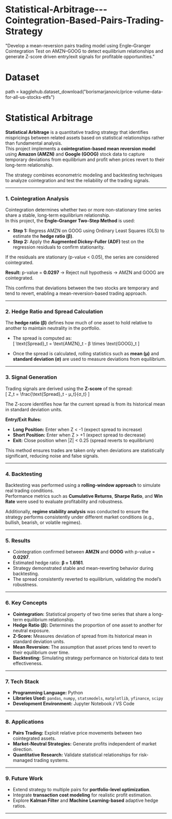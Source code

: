 # Statistical-Arbitrage---Cointegration-Based-Pairs-Trading-Strategy  
"Develop a mean-reversion pairs trading model using Engle–Granger Cointegration Test on AMZN–GOOG to detect equilibrium relationships and generate Z-score driven entry/exit signals for profitable opportunities."

# Dataset  
 path = kagglehub.dataset_download("borismarjanovic/price-volume-data-for-all-us-stocks-etfs") 

# **Statistical Arbitrage**  
**Statistical Arbitrage** is a quantitative trading strategy that identifies mispricings between related assets based on statistical relationships rather than fundamental analysis.  
This project implements a **cointegration-based mean reversion model** using **Amazon (AMZN)** and **Google (GOOG)** stock data to capture temporary deviations from equilibrium and profit when prices revert to their long-term relationship.  

The strategy combines econometric modeling and backtesting techniques to analyze cointegration and test the reliability of the trading signals.

---

### 1. **Cointegration Analysis**
Cointegration determines whether two or more non-stationary time series share a stable, long-term equilibrium relationship.  
In this project, the **Engle–Granger Two-Step Method** is used:

- **Step 1:** Regress AMZN on GOOG using Ordinary Least Squares (OLS) to estimate the **hedge ratio (β)**.  
- **Step 2:** Apply the **Augmented Dickey-Fuller (ADF)** test on the regression residuals to confirm stationarity.  

If the residuals are stationary (p-value < 0.05), the series are considered cointegrated.  

**Result:** p-value = **0.0297** → Reject null hypothesis → AMZN and GOOG are cointegrated.  

This confirms that deviations between the two stocks are temporary and tend to revert, enabling a mean-reversion-based trading approach.

---

### 2. **Hedge Ratio and Spread Calculation**
The **hedge ratio (β)** defines how much of one asset to hold relative to another to maintain neutrality in the portfolio.  

- The spread is computed as:  
  \[
  \text{Spread}_t = \text{AMZN}_t - β \times \text{GOOG}_t
  \]

- Once the spread is calculated, rolling statistics such as **mean (μ)** and **standard deviation (σ)** are used to measure deviations from equilibrium.  

---

### 3. **Signal Generation**  
Trading signals are derived using the **Z-score** of the spread:  
\[
Z_t = \frac{\text{Spread}_t - μ_t}{σ_t}
\]

The Z-score identifies how far the current spread is from its historical mean in standard deviation units.  

**Entry/Exit Rules:**
- **Long Position:** Enter when Z < -1 (expect spread to increase)  
- **Short Position:** Enter when Z > +1 (expect spread to decrease)  
- **Exit:** Close position when |Z| < 0.25 (spread reverts to equilibrium)  

This method ensures trades are taken only when deviations are statistically significant, reducing noise and false signals.

---

### 4. **Backtesting**
Backtesting was performed using a **rolling-window approach** to simulate real trading conditions.  
Performance metrics such as **Cumulative Returns**, **Sharpe Ratio**, and **Win Rate** were used to evaluate profitability and robustness.  

Additionally, **regime stability analysis** was conducted to ensure the strategy performs consistently under different market conditions (e.g., bullish, bearish, or volatile regimes).  

---

### 5. **Results**
- Cointegration confirmed between **AMZN** and **GOOG** with p-value = **0.0297**.  
- Estimated hedge ratio: **β = 1.6161**.  
- Strategy demonstrated stable and mean-reverting behavior during backtesting.  
- The spread consistently reverted to equilibrium, validating the model’s robustness.  

---

### 6. **Key Concepts**
- **Cointegration:** Statistical property of two time series that share a long-term equilibrium relationship.  
- **Hedge Ratio (β):** Determines the proportion of one asset to another for neutral exposure.  
- **Z-Score:** Measures deviation of spread from its historical mean in standard deviation units.  
- **Mean Reversion:** The assumption that asset prices tend to revert to their equilibrium over time.  
- **Backtesting:** Simulating strategy performance on historical data to test effectiveness.  

---

### 7. **Tech Stack**
- **Programming Language:** Python  
- **Libraries Used:** `pandas`, `numpy`, `statsmodels`, `matplotlib`, `yfinance`, `scipy`  
- **Development Environment:** Jupyter Notebook / VS Code  

---

### 8. **Applications**
- **Pairs Trading:** Exploit relative price movements between two cointegrated assets.  
- **Market-Neutral Strategies:** Generate profits independent of market direction.  
- **Quantitative Research:** Validate statistical relationships for risk-managed trading systems.  

---

### 9. **Future Work**
- Extend strategy to multiple pairs for **portfolio-level optimization**.  
- Integrate **transaction cost modeling** for realistic profit estimation.  
- Explore **Kalman Filter** and **Machine Learning-based** adaptive hedge ratios.  

---

 
 
